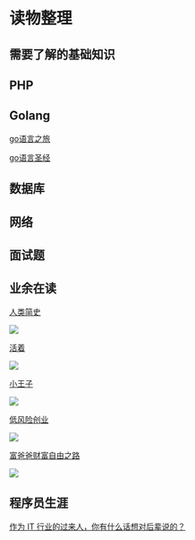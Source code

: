 # 读物整理
## 需要了解的基础知识

## PHP
## Golang
[go语言之旅](https://tour.golang.org/)

[go语言圣经](https://books.studygolang.com/gopl-zh/)
## 数据库
## 网络
## 面试题
## 业余在读
[人类简史](https://book.douban.com/subject/25985021/)

![](https://tva1.sinaimg.cn/large/0081Kckwly1gk1rdcxvwkj307i0aumxd.jpg)

[活着](https://book.douban.com/subject/4913064/)

![](https://tva1.sinaimg.cn/large/0081Kckwly1gk1rcs1a7wj307i0b33yq.jpg)

[小王子](https://book.douban.com/subject/20443559/)

![](https://tva1.sinaimg.cn/large/0081Kckwly1gk1rc7texfj307i0ay74z.jpg)

[低风险创业](https://book.douban.com/subject/33395019/)

![](https://tva1.sinaimg.cn/large/0081Kckwly1gk1rbihndej307i0a4jrj.jpg)

[富爸爸财富自由之路](https://book.douban.com/subject/1004118/)

![](https://tva1.sinaimg.cn/large/0081Kckwly1gk1re9s0i2j307i0b8gmj.jpg)
## 程序员生涯
[作为 IT 行业的过来人，你有什么话想对后辈说的？](https://www.zhihu.com/question/312019918/answer/1494300947)

